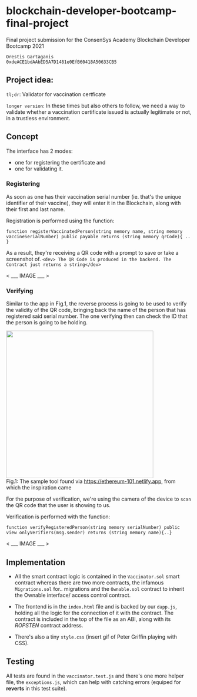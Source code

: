 # blockchain-developer-bootcamp-final-project
Final project submission for the ConsenSys Academy Blockchain Developer Bootcamp 2021
```
Orestis Gartaganis
0xdeACE1bdAAbED5A7D1481e0EfB60418A50633CB5
```
## Project idea:

`tl;dr`: Validator for vaccination certficate

`longer version`: 
In these times but also others to follow, we need a way to validate whether a vaccination certificate issued is actually legitimate or not, in a trustless environment. 

## Concept
The interface has 2 modes:
- one for registering the certificate and
- one for validating it.

### Registering
As soon as one has their vaccination serial number (ie. that's the unique identifier of their vaccine), they will enter it in the Blockchain, along with their first and last name.

Registration is performed using the function:

```
function registerVaccinatedPerson(string memory name, string memory vaccineSerialNumber) public payable returns (string memory qrCode){ .. }
```

As a result, they're receiving a QR code with a prompt to save or take a screenshot of. `<dev> The QR Code is produced in the backend. The Contract just returns a string</dev>`

< ___ IMAGE ___ >

### Verifying
Similar to the app in Fig.1, the reverse process is going to be used to verify the validity of the QR code, bringing back the name of the person that has registered said serial number. The one verifying then can check the ID that the person is going to be holding.

<img src="https://user-images.githubusercontent.com/5063813/135172098-a38dd1cc-3f02-4da2-b71f-c07255b2da70.png" width=400/><br />
Fig.1: The sample tool found via https://ethereum-101.netlify.app, from which the inspiration came

For the purpose of verification, we're using the camera of the device to `scan` the QR code that the user is showing to us. 

Verification is performed with the function:

```
function verifyRegisteredPerson(string memory serialNumber) public view onlyVerifiers(msg.sender) returns (string memory name){..}
```


< ___ IMAGE ___ >


## Implementation
- All the smart contract logic is contained in the `Vaccinator.sol` smart contract whereas there are two more contracts, the infamous `Migrations.sol` for.. migrations and the `Ownable.sol` contract to inherit the Ownable interface/ access control contract.

- The frontend is in the `index.html` file and is backed by our `dapp.js`, holding all the logic for the connection of it with the contract. The contract is included in the top of the file as an ABI, along with its *ROPSTEN* contract address.
  
- There's also a tiny `style.css` (insert gif of Peter Griffin playing with CSS).

## Testing
All tests are found in the `vaccinator.test.js` and there's one more helper file, the `exceptions.js`, which can help with catching errors (equiped for **reverts** in this test suite).
